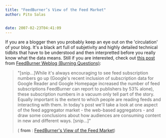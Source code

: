 ```yaml
---
title: "FeedBurner’s View of the Feed Market"
author: Pito Salas


date: 2007-02-23T04:41:09
---
```




If you are a blogger then you probably keep an eye out on the 'circulation' of
your blog. It's a black art full of subjetivity and highly detailed technical
tidbits that have to be understood and then interpretted before you really
know what the data means. Still if you are interested, check out [this
post](<http://feeds.feedburner.com/%7Er/BurnThisRSS2/%7E3/94307599/feedburners_view_of_the_feed_m.php>)
from [FeedBurner Weblog (Burning
Questions)](<http://blogs.feedburner.com/feedburner/>):

> "[snip…]While it's always encouraging to see feed subscription numbers go up
> (Google's recent inclusion of subscription data for Google Reader and Google
> Homepage increased the number of feed subscriptions FeedBurner can report to
> publishers by 53% alone), these subscription numbers in a vacuum only tell
> part of the story. Equally important is the extent to which people are
> reading feeds and interacting with them. In today's post we'll take a look
> at one aspect of the feed aggregator market - the web-based aggregators -
> and draw some conclusions about how audiences are consuming content in new
> and different ways. [snip…]"
>
> ( **from** : [FeedBurner's View of the Feed
> Market](<http://feeds.feedburner.com/%7Er/BurnThisRSS2/%7E3/94307599/feedburners_view_of_the_feed_m.php>))


